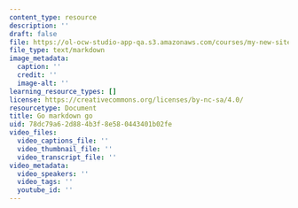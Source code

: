 ```yaml
---
content_type: resource
description: ''
draft: false
file: https://ol-ocw-studio-app-qa.s3.amazonaws.com/courses/my-new-site/readme.md
file_type: text/markdown
image_metadata:
  caption: ''
  credit: ''
  image-alt: ''
learning_resource_types: []
license: https://creativecommons.org/licenses/by-nc-sa/4.0/
resourcetype: Document
title: Go markdown go
uid: 78dc79a6-2d88-4b3f-8e58-0443401b02fe
video_files:
  video_captions_file: ''
  video_thumbnail_file: ''
  video_transcript_file: ''
video_metadata:
  video_speakers: ''
  video_tags: ''
  youtube_id: ''
---
```

